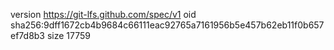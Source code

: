 version https://git-lfs.github.com/spec/v1
oid sha256:9dff1672cb4b9684c66111eac92765a7161956b5e457b62eb11f0b657ef7d8b3
size 17759
